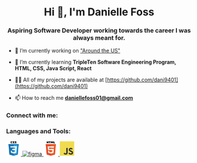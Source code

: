 <h1 align="center">Hi 👋, I'm Danielle Foss</h1>
<h3 align="center">Aspiring Software Developer working towards the career I was always meant for.</h3>

- 🔭 I’m currently working on ["Around the US"](https://dani9401.github.io/se_project_aroundtheus/)

- 🌱 I’m currently learning **TripleTen Software Engineering Program, HTML, CSS, Java Script, React**

- 👨‍💻 All of my projects are available at [https://github.com/dani9401](https://github.com/dani9401)

- 📫 How to reach me **daniellefoss01@gmail.com**

<h3 align="left">Connect with me:</h3>
<p align="left">
</p>

<h3 align="left">Languages and Tools:</h3>
<p align="left"> <a href="https://www.w3schools.com/css/" target="_blank" rel="noreferrer"> <img src="https://raw.githubusercontent.com/devicons/devicon/master/icons/css3/css3-original-wordmark.svg" alt="css3" width="40" height="40"/> </a> <a href="https://www.figma.com/" target="_blank" rel="noreferrer"> <img src="https://www.vectorlogo.zone/logos/figma/figma-icon.svg" alt="figma" width="40" height="40"/> </a> <a href="https://www.w3.org/html/" target="_blank" rel="noreferrer"> <img src="https://raw.githubusercontent.com/devicons/devicon/master/icons/html5/html5-original-wordmark.svg" alt="html5" width="40" height="40"/> </a> <a href="https://developer.mozilla.org/en-US/docs/Web/JavaScript" target="_blank" rel="noreferrer"> <img src="https://raw.githubusercontent.com/devicons/devicon/master/icons/javascript/javascript-original.svg" alt="javascript" width="40" height="40"/> </a> </p>
